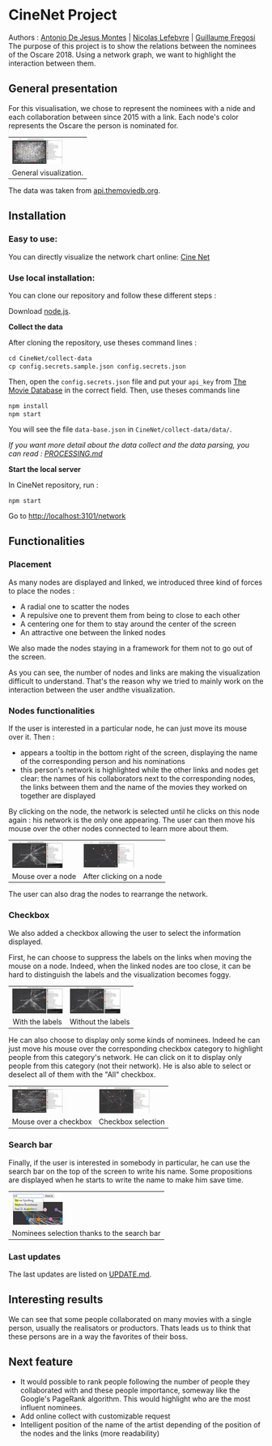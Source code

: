 # CineNet Project
Authors : [Antonio De Jesus Montes](https://github.com/ADJMLyon) | [Nicolas Lefebvre](https://github.com/Nicocolabricot) | [Guillaume Fregosi](https://github.com/fregogui)
The purpose of this project is to show the relations between the nominees of the Oscare 2018. Using a network graph, we want to highlight the interaction between them.


## General presentation

For this visualisation, we chose to represent the nominees with a nide and each collaboration between since 2015 with a link. Each node's color represents the Oscare the person is nominated for.

<table border="0">
  <tr>
    <td>
      <img src="img/base.PNG" style="width: 100px;">
    </td>
  </tr>
  <tr>
    <td align="center">
      General visualization.
    </td>
  </tr>
</table>

The data was taken from [api.themoviedb.org](https://www.themoviedb.org/).

## Installation

### Easy to use:

You can directly visualize the network chart online: [Cine Net](https://fregogui.github.io/CineNet/views/network.html)

### Use local installation:

You can clone our repository and follow these different steps :

Download [node.js](https://nodejs.org/).

**Collect the data**

After cloning the repository, use theses command lines :
```
cd CineNet/collect-data
cp config.secrets.sample.json config.secrets.json
```
Then, open the `config.secrets.json` file and put your `api_key` from [The Movie Database](https://www.themoviedb.org/) in the correct field.
Then,  use theses commands line 
```
npm install
npm start
```
You will see the file `data-base.json` in `CineNet/collect-data/data/`.

*If you want more detail about the data collect and the data parsing, you can read : [PROCESSING.md](https://github.com/fregogui/CineNet/blob/master/PROCESSING.md)*

**Start the local server**

In CineNet repository, run :
```
npm start
```
Go to [http://localhost:3101/network](http://localhost:3101/network)


## Functionalities

### Placement

As many nodes are displayed and linked, we introduced three kind of forces to place the nodes :
<ul>
    <li>A radial one to scatter the nodes</li>
    <li>A repulsive one to prevent them from being to close to each other</li>
    <li>A centering one for them to stay around the center of the screen</li>
    <li>An attractive one between the linked nodes</li>
</ul>

We also made the nodes staying in a framework for them not to go out of the screen.

As you can see, the number of nodes and links are making the visualization difficult to understand. That's the reason why we tried to mainly work on the interaction between the user andthe visualization.

### Nodes functionalities

If the user is interested in a particular node, he can just move its mouse over it. Then :
<ul>
    <li>appears a tooltip in the bottom right of the screen, displaying the name of the corresponding person and his nominations</li>
    <li>this person's network is highlighted while the other links and nodes get clear: the names of his collaborators next to the corresponding nodes, the links between them and the name of the movies they worked on together are displayed</li>
</ul> 

By clicking on the node, the network is selected until he clicks on this node again : his network is the only one appearing. The user can then move his mouse over the other nodes connected to learn more about them.

<table border="0">
  <tr>
    <td>
      <img src="img/mouse_over1.png" style="width: 100px;">
    </td>
<td>
      <img src="img/mouse_click.PNG" style="width: 100px;">
    </td>
  </tr>
  <tr>
    <td align="center">
      Mouse over a node
    </td>
<td align="center">
      After clicking on a node
    </td>
  </tr>
</table>

The user can also drag the nodes to rearrange the network.

### Checkbox

We also added a checkbox allowing the user to select the information displayed.

First, he can choose to suppress the labels on the links when moving the mouse on a node. Indeed, when the linked nodes are too close, it can be hard to distinguish the labels and the visualization becomes foggy.

<table border="0">
  <tr>
    <td>
      <img src="img/with_labels.png" style="width: 100px;">
    </td>
<td>
      <img src="img/without_labels.png" style="width: 100px;">
    </td>
  </tr>
  <tr>
    <td align="center">
      With the labels
    </td>
<td align="center">
      Without the labels
    </td>
  </tr>
</table>

He can also choose to display only some kinds of nominees. Indeed he can just move his mouse over the corresponding checkbox category to highlight people from this category's network. He can click on it to display only people from this category (not their network).
He is also able to select or deselect all of them with the "All" checkbox.

<table border="0">
  <tr>
    <td>
      <img src="img/mouse_over_checkbox.png" style="width: 100px;">
    </td>
<td>
      <img src="img/checkbox_selection.PNG" style="width: 100px;">
    </td>
  </tr>
  <tr>
    <td align="center">
      Mouse over a checkbox
    </td>
<td align="center">
      Checkbox selection
    </td>
  </tr>
</table>

### Search bar

Finally, if the user is interested in somebody in particular, he can use the search bar on the top of the screen to write his name. Some propositions are displayed when he starts to write the name to make him save time.

<table border="0">
  <tr>
    <td>
      <img src="img/searchbar.png" style="width: 100px;">
    </td>
  </tr>
  <tr>
    <td align="center">
      Nominees selection thanks to the search bar
    </td>
  </tr>
</table>

### Last updates

The last updates are listed on [UPDATE.md](https://github.com/fregogui/CineNet/blob/master/UPDATE.md).

## Interesting results

We can see that some people collaborated on many movies with a single person, usually the realisators or productors. Thats leads us to think that these persons are in a way the favorites of their boss.


## Next feature

* It would possible to rank people following the number of people they collaborated with and these people importance, someway like the Google's PageRank algorithm. This would highlight who are the most influent nominees.
* Add online collect with customizable request
* Intelligent position of the name of the artist depending of the position of the nodes and the links (more readability)



